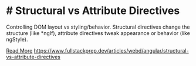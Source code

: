 # # Structural vs Attribute Directives

Controlling DOM layout vs styling/behavior. Structural directives change the structure (like *ngIf), attribute directives tweak appearance or behavior (like ngStyle).

[Read More](https://www.fullstackprep.dev/articles/webd/angular/structural-vs-attribute-directives) https://www.fullstackprep.dev/articles/webd/angular/structural-vs-attribute-directives